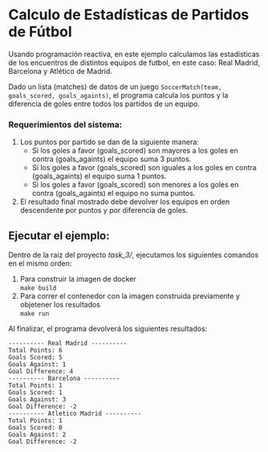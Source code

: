 # Calculo de Estadísticas de Partidos de Fútbol

Usando programación reactiva, en este ejemplo calculamos las estadísticas de los encuentros de distintos equipos de futbol, en este caso: Real Madrid, Barcelona y Atlético de Madrid.

Dado un lista (matches) de datos de un juego `SoccerMatch(team, goals_scored, goals_againts)`, el programa calcula los puntos y la diferencia de goles entre todos los partidos de un equipo.

### Requerimientos del sistema:

1. Los puntos por partido se dan de la siguiente manera:
    - Si los goles a favor (goals_scored) son mayores a los goles en contra (goals_againts) el equipo suma 3 puntos.
    - Si los goles a favor (goals_scored) son iguales a los goles en contra (goals_againts) el equipo suma 1 puntos.
    - Si los goles a favor (goals_scored) son menores a los goles en contra (goals_againts) el equipo no suma puntos.
2. El resultado final mostrado debe devolver los equipos en orden descendente por puntos y por diferencia de goles.

## Ejecutar el ejemplo:

Dentro de la raiz del proyecto _task_3/_, ejecutamos los siguientes comandos en el mismo orden:

1. Para construir la imagen de docker  
    `make build`
2. Para correr el contenedor con la imagen construida previamente y objetener los resultados  
    `make run`

Al finalizar, el programa devolverá los siguientes resultados:
```
---------- Real Madrid ----------
Total Points: 6
Goals Scored: 5
Goals Against: 1
Goal Difference: 4
---------- Barcelona ----------
Total Points: 1
Goals Scored: 1
Goals Against: 3
Goal Difference: -2
---------- Atletico Madrid ----------
Total Points: 1
Goals Scored: 0
Goals Against: 2
Goal Difference: -2
```
